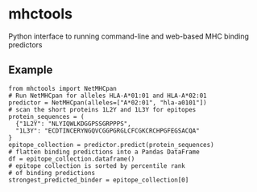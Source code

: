 # mhctools
Python interface to running command-line and web-based MHC binding predictors

## Example

```
from mhctools import NetMHCpan
# Run NetMHCpan for alleles HLA-A*01:01 and HLA-A*02:01
predictor = NetMHCpan(alleles=["A*02:01", "hla-a0101"])
# scan the short proteins 1L2Y and 1L3Y for epitopes
protein_sequences = (
  {"1L2Y": "NLYIQWLKDGGPSSGRPPPS",
  "1L3Y": "ECDTINCERYNGQVCGGPGRGLCFCGKCRCHPGFEGSACQA"
}
epitope_collection = predictor.predict(protein_sequences)
# flatten binding predictions into a Pandas DataFrame
df = epitope_collection.dataframe()
# epitope collection is sorted by percentile rank
# of binding predictions
strongest_predicted_binder = epitope_collection[0]
```
